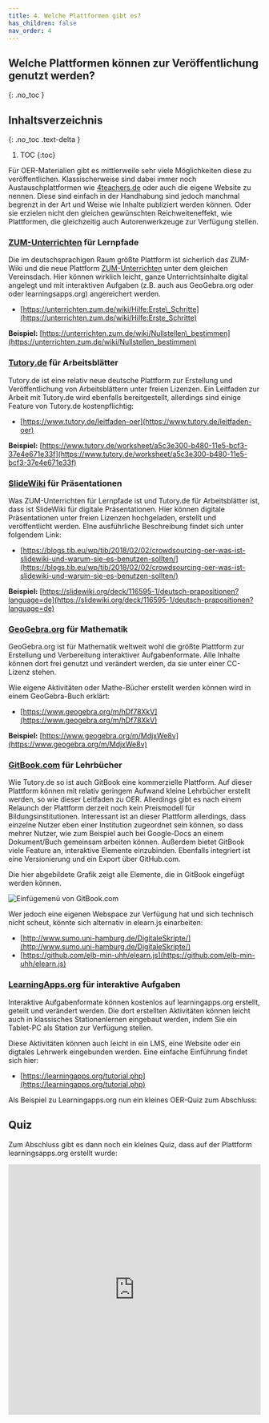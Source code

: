 ```yaml
---
title: 4. Welche Plattformen gibt es?
has_children: false
nav_order: 4
---
```


## Welche Plattformen können zur Veröffentlichung genutzt werden?
{: .no_toc }

## Inhaltsverzeichnis
{: .no_toc .text-delta }

1. TOC
{:toc}

Für OER-Materialien gibt es mittlerweile sehr viele Möglichkeiten diese zu veröffentlichen. Klassischerweise sind dabei immer noch Austauschplattformen wie [4teachers.de](www.4teachers.de) oder auch die eigene Website zu nennen. Diese sind einfach in der Handhabung sind jedoch manchmal begrenzt in der Art und Weise wie Inhalte publiziert werden können. Oder sie erzielen nicht den gleichen gewünschten Reichweiteneffekt, wie Plattformen, die gleichzeitig auch Autorenwerkzeuge zur Verfügung stellen.

### [ZUM-Unterrichten](https://unterrichten.zum.de/wiki/Hauptseite) für Lernpfade

Die im deutschsprachigen Raum größte Plattform ist sicherlich das ZUM-Wiki und die neue Plattform [ZUM-Unterrichten](https://unterrichten.zum.de/wiki/Hauptseite) unter dem gleichen Vereinsdach. Hier können wirklich leicht, ganze Unterrichtsinhalte digital angelegt und mit interaktiven Aufgaben \(z.B. auch aus GeoGebra.org oder oder learningsapps.org\) angereichert werden.

* [https://unterrichten.zum.de/wiki/Hilfe:Erste\_Schritte](https://unterrichten.zum.de/wiki/Hilfe:Erste_Schritte)

**Beispiel:** [https://unterrichten.zum.de/wiki/Nullstellen\_bestimmen](https://unterrichten.zum.de/wiki/Nullstellen_bestimmen)

### [Tutory.de](https://www.tutory.de/) für Arbeitsblätter
Tutory.de ist eine relativ neue deutsche Plattform zur Erstellung und Veröffentlichung von Arbeitsblättern unter freien Lizenzen. Ein Leitfaden zur Arbeit mit Tutory.de wird ebenfalls bereitgestellt, allerdings sind einige Feature von Tutory.de kostenpflichtig:

* [https://www.tutory.de/leitfaden-oer](https://www.tutory.de/leitfaden-oer)

**Beispiel:** [https://www.tutory.de/worksheet/a5c3e300-b480-11e5-bcf3-37e4e671e33f](https://www.tutory.de/worksheet/a5c3e300-b480-11e5-bcf3-37e4e671e33f)

### [SlideWiki](https://www.slidewiki.org) für Präsentationen
Was ZUM-Unterrichten für Lernpfade ist und Tutory.de für Arbeitsblätter ist, dass ist SlideWiki für digitale Präsentationen. Hier können digitale Präsentationen unter freien Lizenzen hochgeladen, erstellt und veröffentlicht werden. EIne ausführliche Beschreibung findet sich unter folgendem Link:

* [https://blogs.tib.eu/wp/tib/2018/02/02/crowdsourcing-oer-was-ist-slidewiki-und-warum-sie-es-benutzen-sollten/](https://blogs.tib.eu/wp/tib/2018/02/02/crowdsourcing-oer-was-ist-slidewiki-und-warum-sie-es-benutzen-sollten/)

**Beispiel:** [https://slidewiki.org/deck/116595-1/deutsch-prapositionen?language=de](https://slidewiki.org/deck/116595-1/deutsch-prapositionen?language=de)

### [GeoGebra.org](https://www.geogebra.org) für Mathematik
GeoGebra.org ist für Mathematik weltweit wohl die größte Plattform zur Erstellung und Verbereitung interaktiver Aufgabenformate. Alle Inhalte können dort frei genutzt und verändert werden, da sie unter einer CC-Lizenz stehen.

Wie eigene Aktivitäten oder Mathe-Bücher erstellt werden können wird in einem GeoGebra-Buch erklärt:

* [https://www.geogebra.org/m/hDf78XkV](https://www.geogebra.org/m/hDf78XkV)

**Beispiel:** [https://www.geogebra.org/m/MdjxWe8v](https://www.geogebra.org/m/MdjxWe8v)

### [GitBook.com](https://www.gitbook.com) für Lehrbücher
Wie Tutory.de so ist auch GitBook eine kommerzielle Plattform. Auf dieser Plattform können mit relativ geringem Aufwand kleine Lehrbücher erstellt werden, so wie dieser Leitfaden zu OER. Allerdings gibt es nach einem Relaunch der Plattform derzeit noch kein Preismodell für Bildungsinstitutionen. Interessant ist an dieser Plattform allerdings, dass einzelne Nutzer eben einer Institution zugeordnet sein können, so dass mehrer Nutzer, wie zum Beispiel auch bei Google-Docs an einem Dokument/Buch gemeinsam arbeiten können. Außerdem bietet GitBook viele Feature an, interaktive Elemente einzubinden. Ebenfalls integriert ist eine Versionierung und ein Export über GitHub.com.

Die hier abgebildete Grafik zeigt alle Elemente, die in GitBook eingefügt werden können.

![Einf&#xFC;gemen&#xFC; von GitBook.com](https://budumlu.github.io/OER-Leitfaden/assets/bildschirmfoto-2019-03-05-um-12.09.52.png)

Wer jedoch eine eigenen Webspace zur Verfügung hat und sich technisch nicht scheut, könnte sich alternativ in elearn.js einarbeiten:

* [http://www.sumo.uni-hamburg.de/DigitaleSkripte/](http://www.sumo.uni-hamburg.de/DigitaleSkripte/)
* [https://github.com/elb-min-uhh/elearn.js](https://github.com/elb-min-uhh/elearn.js)

### [LearningApps.org](https://learningapps.org/) für interaktive Aufgaben
Interaktive Aufgabenformate können kostenlos auf learningapps.org erstellt, geteilt und verändert werden. Die dort erstellten Aktivitäten können leicht auch in klassisches Stationenlernen eingebaut werden, indem Sie ein Tablet-PC als Station zur Verfügung stellen.

Diese Aktivitäten können auch leicht in ein LMS, eine Website oder ein digtales Lehrwerk eingebunden werden. Eine einfache Einführung findet sich hier:

* [https://learningapps.org/tutorial.php](https://learningapps.org/tutorial.php)

Als Beispiel zu Learningapps.org nun ein kleines OER-Quiz zum Abschluss:

## Quiz
Zum Abschluss gibt es dann noch ein kleines Quiz, dass auf der Plattform learningsapps.org erstellt wurde:

<iframe src="https://learningapps.org/watch?app=3035085" style="border:0px;width:100%;height:500px" webkitallowfullscreen="true" mozallowfullscreen="true"></iframe>
